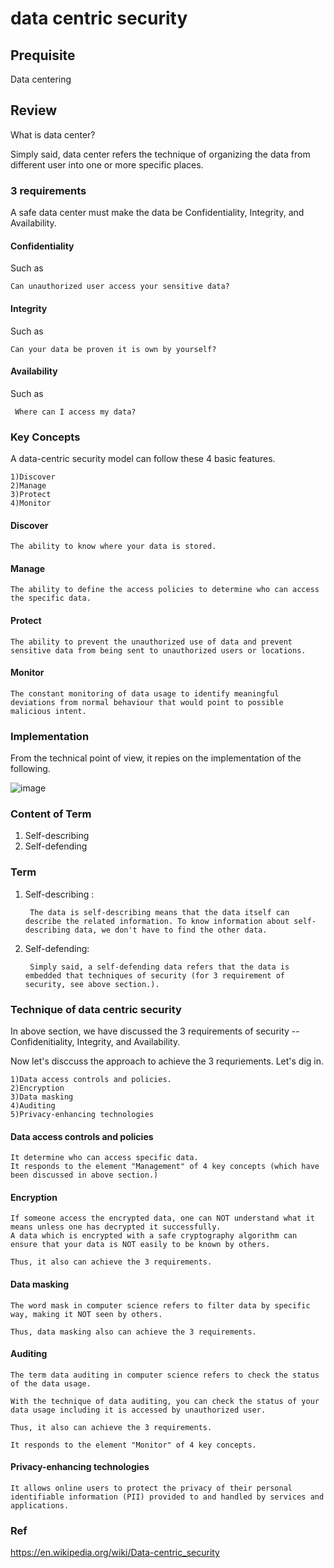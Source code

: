 # data centric security
## Prequisite
Data centering

## Review
What is data center?

Simply said, data center refers the technique of organizing the data from different user into one or more specific places.

### 3 requirements

A safe data center must make the data be Confidentiality, Integrity, and Availability.

#### Confidentiality
Such as 

    Can unauthorized user access your sensitive data?

#### Integrity
Such as 
    
    Can your data be proven it is own by yourself?

#### Availability
Such as 

     Where can I access my data?
     
     
### Key Concepts
A data-centric security model can follow these 4 basic features.
  
    1)Discover 
    2)Manage 
    3)Protect 
    4)Monitor

#### Discover
    The ability to know where your data is stored.
#### Manage
    The ability to define the access policies to determine who can access the specific data.
#### Protect
    The ability to prevent the unauthorized use of data and prevent sensitive data from being sent to unauthorized users or locations.
#### Monitor
    The constant monitoring of data usage to identify meaningful deviations from normal behaviour that would point to possible malicious intent.
    
### Implementation
From the technical point of view, it repies on the implementation of the following.

![image](https://user-images.githubusercontent.com/75050655/231925125-ed995029-f299-45d1-b892-a97b5320ad36.png)

### Content of Term 
1. Self-describing
2. Self-defending

### Term 
1. Self-describing : 
    
        The data is self-describing means that the data itself can describe the related information. To know information about self-describing data, we don't have to find the other data.
2. Self-defending:
        
        Simply said, a self-defending data refers that the data is embedded that techniques of security (for 3 requirement of security, see above section.).
        
### Technique of data centric security   

In above section, we have discussed the 3 requirements of security -- Confidenitiality, Integrity, and Availability.

Now let's disccuss the approach to achieve the 3 requriements. Let's dig in.

    1)Data access controls and policies.
    2)Encryption
    3)Data masking
    4)Auditing
    5)Privacy-enhancing technologies
#### Data access controls and policies
    It determine who can access specific data. 
    It responds to the element "Management" of 4 key concepts (which have been discussed in above section.)
    
#### Encryption
    If someone access the encrypted data, one can NOT understand what it means unless one has decrypted it successfully.
    A data which is encrypted with a safe cryptography algorithm can ensure that your data is NOT easily to be known by others.
    
    Thus, it also can achieve the 3 requirements.
    
#### Data masking
    The word mask in computer science refers to filter data by specific way, making it NOT seen by others.
    
    Thus, data masking also can achieve the 3 requirements.
    
#### Auditing
    The term data auditing in computer science refers to check the status of the data usage.
    
    With the technique of data auditing, you can check the status of your data usage including it is accessed by unauthorized user.
    
    Thus, it also can achieve the 3 requirements.
    
    It responds to the element "Monitor" of 4 key concepts.
    
#### Privacy-enhancing technologies

    It allows online users to protect the privacy of their personal identifiable information (PII) provided to and handled by services and applications.

### Ref
https://en.wikipedia.org/wiki/Data-centric_security
